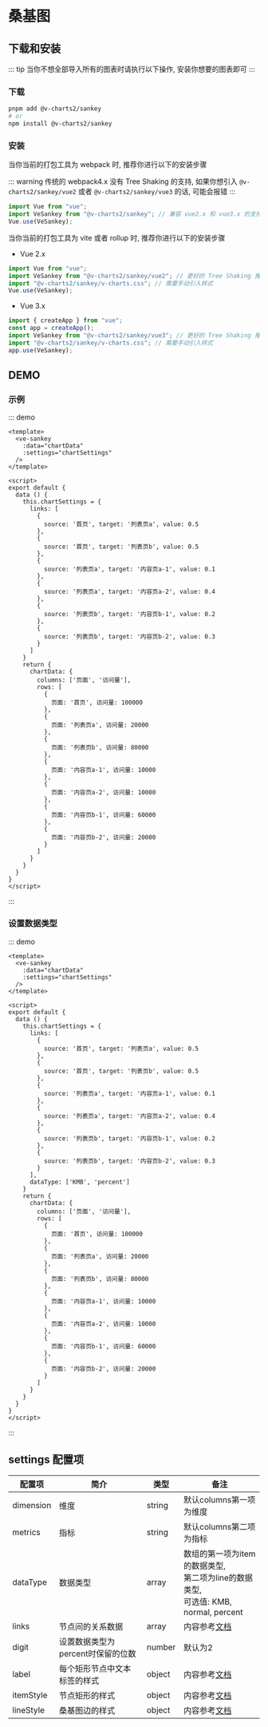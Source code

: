 # 桑基图

## 下载和安装

::: tip 
当你不想全部导入所有的图表时请执行以下操作, 安装你想要的图表即可 
:::

### 下载

```bash
pnpm add @v-charts2/sankey
# or
npm install @v-charts2/sankey
```

### 安装

当你当前的打包工具为 webpack 时, 推荐你进行以下的安装步骤

::: warning
传统的 webpack4.x 没有 Tree Shaking 的支持, 如果你想引入 `@v-charts2/sankey/vue2` 或者 `@v-charts2/sankey/vue3` 的话, 可能会报错
:::

```javascript
import Vue from "vue";
import VeSankey from "@v-charts2/sankey"; // 兼容 vue2.x 和 vue3.x 的支持, 将会自动加载支持 vue2.x 的支持包或者支持 vue3.x 的支持包
Vue.use(VeSankey);
```

当你当前的打包工具为 vite 或者 rollup 时, 推荐你进行以下的安装步骤

- Vue 2.x

```javascript
import Vue from "vue";
import VeSankey from "@v-charts2/sankey/vue2"; // 更好的 Tree Shaking 推荐引入 vue2.x 的专属支持包
import "@v-charts2/sankey/v-charts.css"; // 需要手动引入样式
Vue.use(VeSankey);
```

- Vue 3.x

```javascript
import { createApp } from "vue";
const app = createApp();
import VeSankey from "@v-charts2/sankey/vue3"; // 更好的 Tree Shaking 推荐引入 vue3.x 的专属支持包
import "@v-charts2/sankey/v-charts.css"; // 需要手动引入样式
app.use(VeSankey);
```

## DEMO

### 示例

::: demo

```vue
<template>
  <ve-sankey
    :data="chartData"
    :settings="chartSettings"
  />
</template>

<script>
export default {
  data () {
    this.chartSettings = {
      links: [
        {
          source: '首页', target: '列表页a', value: 0.5
        },
        {
          source: '首页', target: '列表页b', value: 0.5
        },
        {
          source: '列表页a', target: '内容页a-1', value: 0.1
        },
        {
          source: '列表页a', target: '内容页a-2', value: 0.4
        },
        {
          source: '列表页b', target: '内容页b-1', value: 0.2
        },
        {
          source: '列表页b', target: '内容页b-2', value: 0.3
        }
      ]
    }
    return {
      chartData: {
        columns: ['页面', '访问量'],
        rows: [
          {
            页面: '首页', 访问量: 100000
          },
          {
            页面: '列表页a', 访问量: 20000
          },
          {
            页面: '列表页b', 访问量: 80000
          },
          {
            页面: '内容页a-1', 访问量: 10000
          },
          {
            页面: '内容页a-2', 访问量: 10000
          },
          {
            页面: '内容页b-1', 访问量: 60000
          },
          {
            页面: '内容页b-2', 访问量: 20000
          }
        ]
      }
    }
  }
}
</script>
```

:::

### 设置数据类型

::: demo

```vue
<template>
  <ve-sankey
    :data="chartData"
    :settings="chartSettings"
  />
</template>

<script>
export default {
  data () {
    this.chartSettings = {
      links: [
        {
          source: '首页', target: '列表页a', value: 0.5
        },
        {
          source: '首页', target: '列表页b', value: 0.5
        },
        {
          source: '列表页a', target: '内容页a-1', value: 0.1
        },
        {
          source: '列表页a', target: '内容页a-2', value: 0.4
        },
        {
          source: '列表页b', target: '内容页b-1', value: 0.2
        },
        {
          source: '列表页b', target: '内容页b-2', value: 0.3
        }
      ],
      dataType: ['KMB', 'percent']
    }
    return {
      chartData: {
        columns: ['页面', '访问量'],
        rows: [
          {
            页面: '首页', 访问量: 100000
          },
          {
            页面: '列表页a', 访问量: 20000
          },
          {
            页面: '列表页b', 访问量: 80000
          },
          {
            页面: '内容页a-1', 访问量: 10000
          },
          {
            页面: '内容页a-2', 访问量: 10000
          },
          {
            页面: '内容页b-1', 访问量: 60000
          },
          {
            页面: '内容页b-2', 访问量: 20000
          }
        ]
      }
    }
  }
}
</script>
```

:::

## settings 配置项

| 配置项 | 简介 | 类型 | 备注 |
| --- | --- | --- | --- |
| dimension | 维度 | string | 默认columns第一项为维度 |
| metrics | 指标 | string | 默认columns第二项为指标 |
| dataType | 数据类型 | array | 数组的第一项为item的数据类型, <br>第二项为line的数据类型, <br>可选值: KMB, normal, percent |
| links | 节点间的关系数据 | array | 内容参考[文档](https://echarts.apache.org/zh/option.html#series-sankey.links) |
| digit | 设置数据类型为percent时保留的位数 | number | 默认为2 |
| label | 每个矩形节点中文本标签的样式 | object | 内容参考[文档](https://echarts.apache.org/zh/option.html#series-sankey.label) |
| itemStyle | 节点矩形的样式 | object | 内容参考[文档](https://echarts.apache.org/zh/option.html#series-sankey.itemStyle) |
| lineStyle | 桑基图边的样式 | object | 内容参考[文档](https://echarts.apache.org/zh/option.html#series-sankey.lineStyle) |